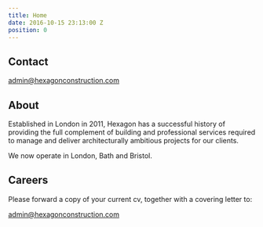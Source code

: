 ```yaml
---
title: Home
date: 2016-10-15 23:13:00 Z
position: 0
---
```


## Contact

[admin@hexagonconstruction.com](mailto:admin@hexagonconstruction.com)

## About

Established in London in 2011, Hexagon has a successful history of providing the full complement of building and professional services required to manage and deliver architecturally ambitious projects 
for our clients. 

We now operate in London, Bath and Bristol.

## Careers

Please forward a copy of your current cv, together with a covering letter to:

[admin@hexagonconstruction.com](mailto:admin@hexagonconstruction.com)
